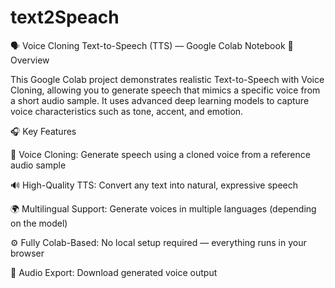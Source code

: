 # text2Speach

🗣️ Voice Cloning Text-to-Speech (TTS) — Google Colab Notebook
📘 Overview

This Google Colab project demonstrates realistic Text-to-Speech with Voice Cloning, allowing you to generate speech that mimics a specific voice from a short audio sample.
It uses advanced deep learning models to capture voice characteristics such as tone, accent, and emotion.

🎧 Key Features

🧠 Voice Cloning: Generate speech using a cloned voice from a reference audio sample

🔊 High-Quality TTS: Convert any text into natural, expressive speech

🌍 Multilingual Support: Generate voices in multiple languages (depending on the model)

⚙️ Fully Colab-Based: No local setup required — everything runs in your browser

💾 Audio Export: Download generated voice output 
